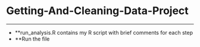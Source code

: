 # Getting-And-Cleaning-Data-Project
-------------------------------
* **run_analysis.R contains my R script with brief comments for each step
* **Run the file 
